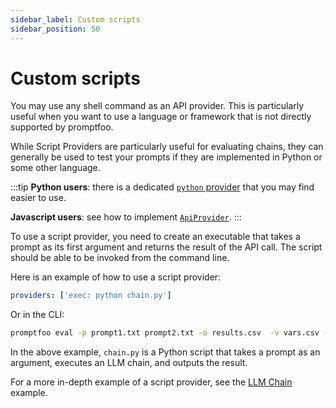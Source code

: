 ```yaml
---
sidebar_label: Custom scripts
sidebar_position: 50
---
```


# Custom scripts

You may use any shell command as an API provider. This is particularly useful when you want to use a language or framework that is not directly supported by promptfoo.

While Script Providers are particularly useful for evaluating chains, they can generally be used to test your prompts if they are implemented in Python or some other language.

:::tip
**Python users**: there is a dedicated [`python` provider](/docs/providers/python) that you may find easier to use.

**Javascript users**: see how to implement [`ApiProvider`](/docs/providers/custom-api).
:::

To use a script provider, you need to create an executable that takes a prompt as its first argument and returns the result of the API call. The script should be able to be invoked from the command line.

Here is an example of how to use a script provider:

```yaml
providers: ['exec: python chain.py']
```

Or in the CLI:

```bash
promptfoo eval -p prompt1.txt prompt2.txt -o results.csv  -v vars.csv -r 'exec: python chain.py'
```

In the above example, `chain.py` is a Python script that takes a prompt as an argument, executes an LLM chain, and outputs the result.

For a more in-depth example of a script provider, see the [LLM Chain](/docs/configuration/testing-llm-chains#using-a-script-provider) example.